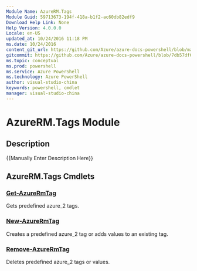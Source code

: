 ```yaml
---
Module Name: AzureRM.Tags
Module Guid: 59713673-194f-418a-b1f2-ac60db82edf9
Download Help Link: None
Help Version: 4.0.0.0
Locale: en-US
updated_at: 10/24/2016 11:18 PM
ms.date: 10/24/2016
content_git_url: https://github.com/Azure/azure-docs-powershell/blob/master/azureps-cmdlets-docs/ResourceManager/AzureRM.Tags/v2.2.0/AzureRM.Tags.md
gitcommit: https://github.com/Azure/azure-docs-powershell/blob/7db57df6b5e709a7c001e6de362a1240d7583ae8/azureps-cmdlets-docs/ResourceManager/AzureRM.Tags/v2.2.0/AzureRM.Tags.md
ms.topic: conceptual
ms.prod: powershell
ms.service: Azure PowerShell
ms.technology: Azure PowerShell
author: visual-studio-china
keywords: powershell, cmdlet
manager: visual-studio-china
---
```


# AzureRM.Tags Module
## Description
{{Manually Enter Description Here}}

## AzureRM.Tags Cmdlets
### [Get-AzureRmTag](.\Get-AzureRmTag.md)
Gets predefined azure_2 tags.


### [New-AzureRmTag](.\New-AzureRmTag.md)
Creates a predefined azure_2 tag or adds values to an existing tag.


### [Remove-AzureRmTag](.\Remove-AzureRmTag.md)
Deletes predefined azure_2 tags or values.



